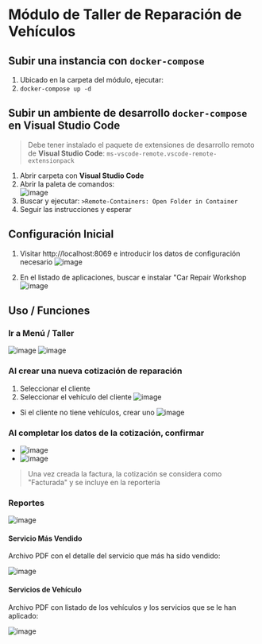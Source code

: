 # Módulo de Taller de Reparación de Vehículos

## Subir una instancia con `docker-compose`

1. Ubicado en la carpeta del módulo, ejecutar:
  1. `docker-compose up -d`

## Subir un ambiente de desarrollo `docker-compose` en **Visual Studio Code**

> Debe tener instalado el paquete de extensiones de desarrollo remoto de **Visual Studio Code**:
> `ms-vscode-remote.vscode-remote-extensionpack`

1. Abrir carpeta con **Visual Studio Code**
1. Abrir la paleta de comandos:  
  ![image](https://user-images.githubusercontent.com/12959163/145419269-070e44f4-29d4-49d9-99d3-b870c5e6c8aa.png)
1. Buscar y ejecutar: `>Remote-Containers: Open Folder in Container`
1. Seguir las instrucciones y esperar

## Configuración Inicial

1. Visitar http://localhost:8069 e introducir los datos de configuración necesario
  ![image](https://user-images.githubusercontent.com/12959163/145413082-7dce7f90-ee7b-4597-b14a-7cee369d135a.png)

1. En el listado de aplicaciones, buscar e instalar "Car Repair Workshop
  ![image](https://user-images.githubusercontent.com/12959163/145413493-a465c1e9-470a-4b9e-b43d-4eebfbb4d4fa.png)

## Uso / Funciones

### Ir a Menú / Taller

![image](https://user-images.githubusercontent.com/12959163/145416469-ce1035ce-725e-455c-ab98-687f17cb8e43.png)
![image](https://user-images.githubusercontent.com/12959163/145416606-f169aaf9-3c82-4742-9157-45c6a9d2944a.png)

### Al crear una nueva cotización de reparación
1. Seleccionar el cliente
1. Seleccionar el vehículo del cliente
![image](https://user-images.githubusercontent.com/12959163/145414666-0334fd79-2a9d-41b8-a797-bd7f793032da.png)
- Si el cliente no tiene vehículos, crear uno
  ![image](https://user-images.githubusercontent.com/12959163/145415154-5dfabe35-8f14-4575-81d4-df8b99c32f1e.png)

### Al completar los datos de la cotización, confirmar
- ![image](https://user-images.githubusercontent.com/12959163/145415465-931cf24d-3e5b-4994-92c5-4b1bfe393976.png)
- ![image](https://user-images.githubusercontent.com/12959163/145416091-eb9dc871-1410-42f1-9d29-22c862fa66cd.png)
> Una vez creada la factura, la cotización se considera como "Facturada" y se incluye en la reportería
  
### Reportes

![image](https://user-images.githubusercontent.com/12959163/145416862-338e6068-f6fe-4323-a2d3-5b63847c61b2.png)

#### Servicio Más Vendido

Archivo PDF con el detalle del servicio que más ha sido vendido:

![image](https://user-images.githubusercontent.com/12959163/145417236-ecc0cd95-0a1c-4834-a7d6-07995a2aa61d.png)


#### Servicios de Vehículo

Archivo PDF con listado de los vehículos y los servicios que se le han aplicado:

![image](https://user-images.githubusercontent.com/12959163/145417469-1e5b0dc3-7ffc-44cd-9177-57925eeda036.png)
